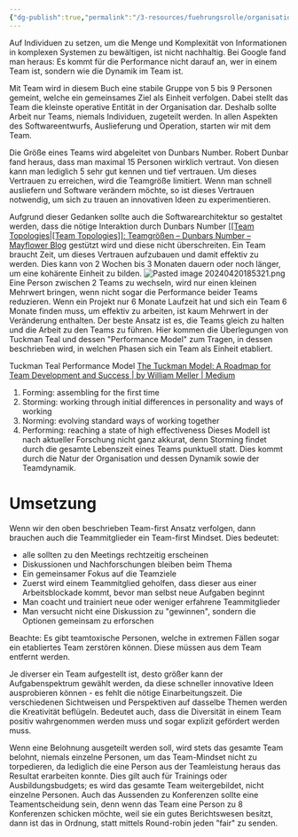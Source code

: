 ```yaml
---
{"dg-publish":true,"permalink":"/3-resources/fuehrungsrolle/organisationsstruktur/team-topologies/team-first-mindset/","created":"2024-04-28T15:50:37.464+02:00","updated":"2024-04-28T16:58:59.557+02:00"}
---
```



Auf Individuen zu setzen, um die Menge und Komplexität von Informationen in komplexen Systemen zu bewältigen, ist nicht nachhaltig. Bei Google fand man heraus: Es kommt für die Performance nicht darauf an, wer in einem Team ist, sondern wie die Dynamik im Team ist.

Mit Team wird in diesem Buch eine stabile Gruppe von 5 bis 9 Personen gemeint, welche ein gemeinsames Ziel als Einheit verfolgen. Dabei stellt das Team die kleinste operative Entität in der Organisation dar. Deshalb sollte Arbeit nur Teams, niemals Individuen, zugeteilt werden. In allen Aspekten des Softwareentwurfs, Auslieferung und Operation, starten wir mit dem Team.

Die Größe eines Teams wird abgeleitet von Dunbars Number. Robert Dunbar fand heraus, dass man maximal 15 Personen wirklich vertraut. Von diesen kann man lediglich 5 sehr gut kennen und tief vertrauen. Um dieses Vertrauen zu erreichen, wird die Teamgröße limitiert.
Wenn man schnell ausliefern und Software verändern möchte, so ist dieses Vertrauen notwendig, um sich zu trauen an innovativen Ideen zu experimentieren. 

Aufgrund dieser Gedanken sollte auch die Softwarearchitektur so gestaltet werden, dass die nötige Interaktion durch Dunbars Number [[[Team Topologies\|[Team Topologies]]: Teamgrößen – Dunbars Number – Mayflower Blog](https://blog.mayflower.de/13543-team-topologies-dunbars-number.html) gestützt wird und diese nicht überschreiten.
Ein Team braucht Zeit, um dieses Vertrauen aufzubauen und damit effektiv zu werden. Dies kann von 2 Wochen bis 3 Monaten dauern oder noch länger, um eine kohärente Einheit zu bilden.
![Pasted image 20240420185321.png](/img/user/4%20Archive/Assets/Pasted%20image%2020240420185321.png)
Eine Person zwischen 2 Teams zu wechseln, wird nur einen kleinen Mehrwert bringen, wenn nicht sogar die Performance beider Teams reduzieren. Wenn ein Projekt nur 6 Monate Laufzeit hat und sich ein Team 6 Monate finden muss, um effektiv zu arbeiten, ist kaum Mehrwert in der Veränderung enthalten.
Der beste Ansatz ist es, die Teams gleich zu halten und die Arbeit zu den Teams zu führen.
Hier kommen die Überlegungen von Tuckman Teal und dessen "Performance Model" zum Tragen, in dessen beschrieben wird, in welchen Phasen sich ein Team als Einheit etabliert.

Tuckman Teal Performance Model [The Tuckman Model: A Roadmap for Team Development and Success | by William Meller | Medium](https://medium.com/@williammeller/the-tuckman-model-of-team-development-c0b3fbdce0de)
1. Forming: assembling for the first time
2. Storming: working through initial differences in personality and ways of working
4. Norming: evolving standard ways of working together
5. Performing: reaching a state of high effectiveness
Dieses Modell ist nach aktueller Forschung nicht ganz akkurat, denn Storming findet durch die gesamte Lebenszeit eines Teams punktuell statt. Dies kommt durch die Natur der Organisation und dessen Dynamik sowie der Teamdynamik.

# Umsetzung

Wenn wir den oben beschrieben Team-first Ansatz verfolgen, dann brauchen auch die Teammitglieder ein Team-first Mindset. Dies bedeutet:
- alle sollten zu den Meetings rechtzeitig erscheinen
- Diskussionen und Nachforschungen bleiben beim Thema
- Ein gemeinsamer Fokus auf die Teamziele
- Zuerst wird einem Teammitglied geholfen, dass dieser aus einer Arbeitsblockade kommt, bevor man selbst neue Aufgaben beginnt
- Man coacht und trainiert neue oder weniger erfahrene Teammitglieder
- Man versucht nicht eine Diskussion zu "gewinnen", sondern die Optionen gemeinsam zu erforschen

Beachte: Es gibt teamtoxische Personen, welche in extremen Fällen sogar ein etabliertes Team zerstören können. Diese müssen aus dem Team entfernt werden.

Je diverser ein Team aufgestellt ist, desto größer kann der Aufgabenspektrum gewählt werden, da diese schneller innovative Ideen ausprobieren können - es fehlt die nötige Einarbeitungszeit. Die verschiedenen Sichtweisen und Perspektiven auf dasselbe Themen werden die Kreativität beflügeln. Bedeutet auch, dass die Diversität in einem Team positiv wahrgenommen werden muss und sogar explizit gefördert werden muss.

Wenn eine Belohnung ausgeteilt werden soll, wird stets das gesamte Team belohnt, niemals einzelne Personen, um das Team-Mindset nicht zu torpedieren, da lediglich die eine Person aus der Teamleistung heraus das Resultat erarbeiten konnte. Dies gilt auch für Trainings oder Ausbildungsbudgets; es wird das gesamte Team weitergebildet, nicht einzelne Personen. Auch das Aussenden zu Konferenzen sollte eine Teamentscheidung sein, denn wenn das Team eine Person zu 8 Konferenzen schicken möchte, weil sie ein gutes Berichtswesen besitzt, dann ist das in Ordnung, statt mittels Round-robin jeden "fair" zu senden.
